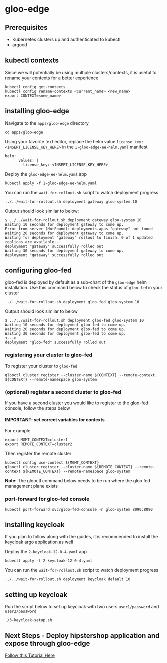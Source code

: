 # gloo-edge

## Prerequisites
- Kubernetes clusters up and authenticated to kubectl
- argocd

## kubectl contexts
Since we will potentially be using multiple clusters/contexts, it is useful to rename your contexts for a better experience
```
kubectl config get-contexts
kubectl config rename-contexts <current_name> <new_name>
export CONTEXT=<new_name>
```

## installing gloo-edge
Navigate to the `apps/gloo-edge` directory
```
cd apps/gloo-edge
```

Using your favorite text editor, replace the helm value `license_key: <INSERT_LICENSE_KEY_HERE>` in the `1-gloo-edge-ee-helm.yaml` manifest
```
helm:
      values: |
        license_key: <INSERT_LICENSE_KEY_HERE>
```

Deploy the `gloo-edge-ee-helm.yaml` app
```
kubectl apply -f 1-gloo-edge-ee-helm.yaml
```

You can run the `wait-for-rollout.sh` script to watch deployment progress
```
../../wait-for-rollout.sh deployment gateway gloo-system 10
```

Output should look similar to below:
```
$ ../../wait-for-rollout.sh deployment gateway gloo-system 10
Waiting 10 seconds for deployment gateway to come up.
Error from server (NotFound): deployments.apps "gateway" not found
Waiting 20 seconds for deployment gateway to come up.
Waiting for deployment "gateway" rollout to finish: 0 of 1 updated replicas are available...
deployment "gateway" successfully rolled out
Waiting 30 seconds for deployment gateway to come up.
deployment "gateway" successfully rolled out
```

## configuring gloo-fed
gloo-fed is deployed by default as a sub-chart of the `gloo-edge` helm installation. Use this command below to check the status of `gloo-fed` in your cluster
```
../../wait-for-rollout.sh deployment gloo-fed gloo-system 10
```

Output should look similar to below
```
$ ../../wait-for-rollout.sh deployment gloo-fed gloo-system 10
Waiting 10 seconds for deployment gloo-fed to come up.
Waiting 20 seconds for deployment gloo-fed to come up.
Waiting 30 seconds for deployment gloo-fed to come up.
<...>
deployment "gloo-fed" successfully rolled out
```

### registering your cluster to gloo-fed
To register your cluster to `gloo-fed`
```
glooctl cluster register --cluster-name ${CONTEXT} --remote-context ${CONTEXT} --remote-namespace gloo-system
```

### (optional) register a second cluster to gloo-fed
If you have a second cluster you would like to register to the gloo-fed console, follow the steps below

#### IMPORTANT: set correct variables for contexts
For example
```
export MGMT_CONTEXT=cluster1
export REMOTE_CONTEXT=cluster2
```

Then register the remote cluster
```
kubectl config use-context ${MGMT_CONTEXT}
glooctl cluster register --cluster-name ${REMOTE_CONTEXT} --remote-context ${REMOTE_CONTEXT} --remote-namespace gloo-system
```

**Note:** The glooctl command below needs to be run where the gloo fed management plane exists

### port-forward for gloo-fed console
```
kubectl port-forward svc/gloo-fed-console -n gloo-system 8090:8090
```

## installing keycloak
If you plan to follow along with the guides, it is recommended to install the keycloak argo application as well

Deploy the `2-keycloak-12-0-4.yaml` app
```
kubectl apply -f 2-keycloak-12-0-4.yaml
```

You can run the `wait-for-rollout.sh` script to watch deployment progress
```
../../wait-for-rollout.sh deployment keycloak default 10
```

## setting up keycloak
Run the script below to set up keycloak with two users `user1/password` and `user2/password`
```
./3-keycloak-setup.sh
```

## Next Steps - Deploy hipstershop application and expose through gloo-edge
[Follow this Tutorial Here](https://github.com/ably77/solo-poc-base-gitops/tree/main/apps/hipstershop/edge)